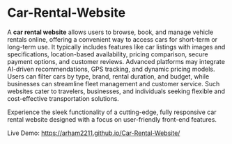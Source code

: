 # Car-Rental-Website
A **car rental website** allows users to browse, book, and manage vehicle rentals online, offering a convenient way to access cars for short-term or long-term use. It typically includes features like car listings with images and specifications, location-based availability, pricing comparison, secure payment options, and customer reviews. Advanced platforms may integrate AI-driven recommendations, GPS tracking, and dynamic pricing models. Users can filter cars by type, brand, rental duration, and budget, while businesses can streamline fleet management and customer service. Such websites cater to travelers, businesses, and individuals seeking flexible and cost-effective transportation solutions.

Experience the sleek functionality of a cutting-edge, fully responsive car rental website designed with a focus on user-friendly front-end features.

Live Demo: https://arham2211.github.io/Car-Rental-Website/
